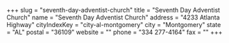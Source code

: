 +++
slug = "seventh-day-adventist-church"
title = "Seventh Day Adventist Church"
name = "Seventh Day Adventist Church"
address = "4233 Atlanta Highway"
cityIndexKey = "city-al-montgomery"
city = "Montgomery"
state = "AL"
postal = "36109"
website = ""
phone = "334 277-4164"
fax = ""
+++
